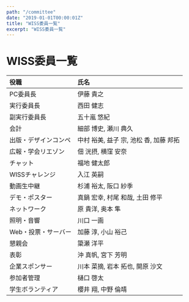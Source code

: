 ```yaml
---
path: "/committee"
date: "2019-01-01T00:00:01Z"
title: "WISS委員一覧"
excerpt: "WISS委員一覧"
---
```


# WISS委員一覧

役職|氏名
:--|:--
PC委員長|伊藤 貴之
実行委員長|西田 健志
副実行委員長|五十嵐 悠紀
会計|細部 博史, 瀬川 典久
出版・デザインコンペ|中村 裕美, 益子 宗, 池松 香, 加藤 邦拓
広報・学会リエゾン|佃 洸摂, 横窪 安奈
チャット|福地 健太郎
WISSチャレンジ|入江 英嗣
動画生中継|杉浦 裕太, 阪口 紗季
デモ・ポスター|真鍋 宏幸, 村尾 和哉, 土田 修平
ネットワーク|原 貴洋, 奥本 隼
照明・音響|川口 一画
Web・投票・サーバー|加藤 淳, 小山 裕己
懇親会|簗瀬 洋平
表彰|沖 真帆, 宮下 芳明
企業スポンサー|川本 菜摘, 岩本 拓也, 開原 沙文
参加者管理|樋口 啓太
学生ボランティア|櫻井 翔, 中野 倫靖
